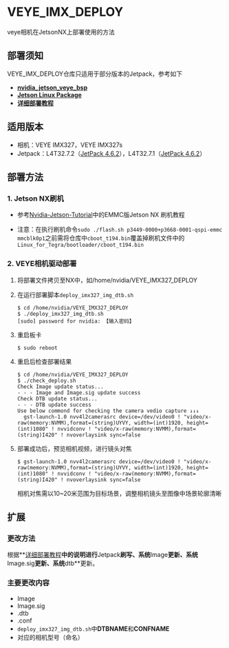 # VEYE_IMX_DEPLOY

veye相机在JetsonNX上部署使用的方法

## 部署须知

VEYE_IMX_DEPLOY仓库只适用于部分版本的Jetpack，参考如下

- **[nvidia_jetson_veye_bsp](https://github.com/veyeimaging/nvidia_jetson_veye_bsp)**
- **[Jetson Linux Package](https://developer.nvidia.com/embedded/jetson-linux)**
- **[详细部署教程](http://wiki.veye.cc/index.php/VEYE_CS_Camera_for_Jetson_TX2/zh)**

## 适用版本

- 相机：VEYE IMX327，VEYE IMX327s
- Jetpack：L4T32.7.2（[JetPack 4.6.2](https://developer.nvidia.com/jetpack-sdk-462)），L4T32.7.1（[JetPack 4.6.2](https://developer.nvidia.com/jetpack-sdk-462)）

## 部署方法

### 1. Jetson NX刷机

- 参考[Nvidia-Jetson-Tutorial](https://e.gitee.com/csc105/repos/csc105/nvidia-jetson-tutorial/tree/master)中的EMMC版Jetson NX 刷机教程

- 注意：在执行刷机命令`sudo ./flash.sh p3449-0000+p3668-0001-qspi-emmc mmcblk0p1`之前需将仓库中`cboot_t194.bin`覆盖掉刷机文件中的`Linux_for_Tegra/bootloader/cboot_t194.bin`

### 2. VEYE相机驱动部署

1. 将部署文件拷贝至NX中，如/home/nvidia/VEYE_IMX327_DEPLOY

2. 在运行部署脚本`deploy_imx327_img_dtb.sh`

   ```shell
   $ cd /home/nvidia/VEYE_IMX327_DEPLOY
   $ ./deploy_imx327_img_dtb.sh
   [sudo] password for nvidia: 【输入密码】
   ```

3. 重启板卡

   ```shell
   $ sudo reboot
   ```

4. 重启后检查部署结果

   ```shell
   $ cd /home/nvidia/VEYE_IMX327_DEPLOY
   $ ./check_deploy.sh
   Check Image update status...
   - - - Image and Image.sig update success
   Check DTB update status...
   - - - DTB update success
   Use below commond for checking the camera vedio capture ↓↓↓
     gst-launch-1.0 nvv4l2camerasrc device=/dev/video0 ! "video/x-raw(memory:NVMM),format=(string)UYVY, width=(int)1920, height=(int)1080" ! nvvidconv ! "video/x-raw(memory:NVMM),format=(string)I420" ! nvoverlaysink sync=false
   ```

5. 部署成功后，预览相机视频，进行镜头对焦

   ```shell
   $ gst-launch-1.0 nvv4l2camerasrc device=/dev/video0 ! "video/x-raw(memory:NVMM),format=(string)UYVY, width=(int)1920, height=(int)1080" ! nvvidconv ! "video/x-raw(memory:NVMM),format=(string)I420" ! nvoverlaysink sync=false
   ```

   相机对焦需以10~20米范围为目标场景，调整相机镜头至图像中场景轮廓清晰

## 扩展

### 更改方法

根据**[详细部署教程](http://wiki.veye.cc/index.php/VEYE_CS_Camera_for_Jetson_TX2/zh)**中的说明进行**Jetpack**刷写、系统**Image**更新、系统**Image.sig**更新、系统**dtb**更新。

### 主要更改内容

- Image
- Image.sig
- .dtb
- .conf
- `deploy_imx327_img_dtb.sh`中**DTBNAME**和**CONFNAME**
- 对应的相机型号（命名）

